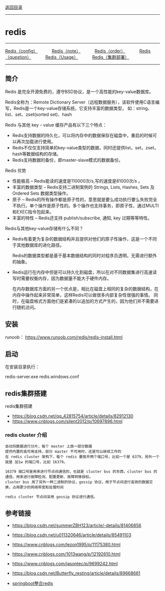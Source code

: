 <p>
    <a href="#" onclick="refreshContent('cached')">返回目录</a>
</p>

---

# redis

---
<p>
<a href="#" onclick="refreshRedisContent('config')">Redis（config）</a>&emsp;&emsp;&emsp;
<a href="#" onclick="refreshRedisContent('note')">Redis（note）</a>&emsp;&emsp;&emsp;
<a href="#" onclick="refreshRedisContent('order')">Redis（order）</a>&emsp;&emsp;&emsp;
<a href="#" onclick="refreshRedisContent('question')">Redis（question）</a>&emsp;&emsp;&emsp;
<a href="#" onclick="refreshRedisContent('usage')">Redis（Usage）</a>&emsp;&emsp;&emsp;
<a href="#" onclick="refreshRedisContent('cluster')">Redis（集群部署）</a>&emsp;&emsp;&emsp;
</p>

---

## 简介

Redis 是完全开源免费的，遵守BSD协议，是一个高性能的key-value数据库。

Redis全称为：Remote Dictionary Server（远程数据服务），该软件使用C语言编写，Redis是一个key-value存储系统，它支持丰富的数据类型， 如：string、list、set、zset(sorted
set)、hash

Redis 与其他 key - value 缓存产品有以下三个特点：

- Redis支持数据的持久化，可以将内存中的数据保存在磁盘中，重启的时候可以再次加载进行使用。
- Redis不仅仅支持简单的key-value类型的数据，同时还提供list，set，zset，hash等数据结构的存储。
- Redis支持数据的备份，即master-slave模式的数据备份。

Redis 优势

- 性能极高 – Redis能读的速度是110000次/s,写的速度是81000次/s 。
- 丰富的数据类型 – Redis支持二进制案例的 Strings, Lists, Hashes, Sets 及 Ordered Sets 数据类型操作。
- 原子 – Redis的所有操作都是原子性的，意思就是要么成功执行要么失败完全不执行。单个操作是原子性的。多个操作也支持事务，即原子性，通过MULTI和EXEC指令包起来。
- 丰富的特性 – Redis还支持 publish/subscribe, 通知, key 过期等等特性。

Redis与其他key-value存储有什么不同？

- Redis有着更为复杂的数据结构并且提供对他们的原子性操作，这是一个不同于其他数据库的进化路径。

  Redis的数据类型都是基于基本数据结构的同时对程序员透明，无需进行额外的抽象。

- Redis运行在内存中但是可以持久化到磁盘，所以在对不同数据集进行高速读写时需要权衡内存，因为数据量不能大于硬件内存。

  在内存数据库方面的另一个优点是，相比在磁盘上相同的复杂的数据结构，在内存中操作起来非常简单，这样Redis可以做很多内部复杂性很强的事情。 同时，在磁盘格式方面他们是紧凑的以追加的方式产生的，因为他们并不需要进行随机访问。

## 安装

runoob： <a href="https://www.runoob.com/redis/redis-install.html#" target="_blank">https://www.runoob.com/redis/redis-install.html </a>

## 启动

在安装目录执行：

redis-server.exe redis.windows.conf

## redis集群搭建

redis集群搭建

- <a href="https://blog.csdn.net/qq_42815754/article/details/82912130#" target="_blank">https://blog.csdn.net/qq_42815754/article/details/82912130</a>
- <a href="https://www.cnblogs.com/silent2012/p/10697896.html#" target="_blank">https://www.cnblogs.com/silent2012/p/10697896.html</a>

### redis cluster 介绍

    自动将数据进行分片，每个 master 上放一部分数据
    提供内置的高可用支持，部分 master 不可用时，还是可以继续工作的
    在 redis cluster 架构下，每个 redis 要放开两个端口号，比如一个是 6379，另外一个就是 加1w 的端口号，比如 16379。
    
    16379 端口号是用来进行节点间通信的，也就是 cluster bus 的东西，cluster bus 的通信，用来进行故障检测、配置更新、故障转移授权。
    cluster bus 用了另外一种二进制的协议，gossip 协议，用于节点间进行高效的数据交换，占用更少的网络带宽和处理时间

    redis cluster 节点间采用 gossip 协议进行通信。

## 参考链接

- <a href="https://blog.csdn.net/summerZBH123/article/-details/81406856#" target="_blank">https://blog.csdn.net/summerZBH123/article/-details/81406856 </a>
- <a href="https://blog.csdn.net/u011320646/article/details/85491103#" target="_blank">https://blog.csdn.net/u011320646/article/details/85491103 </a>
- <a href="https://www.cnblogs.com/lezon1995/p/11175380.html" target="_blank">https://www.cnblogs.com/lezon1995/p/11175380.html </a>
- <a href="https://www.cnblogs.com/1013wang/p/12192610.html#" target="_blank">https://www.cnblogs.com/1013wang/p/12192610.html </a>
- <a href="https://www.cnblogs.com/jasontec/p/9699242.html#" target="_blank">https://www.cnblogs.com/jasontec/p/9699242.html </a>
- <a href="https://blog.csdn.net/Butterfly_resting/article/details/89668661#" target="_blank">https://blog.csdn.net/Butterfly_resting/article/details/89668661 </a>

- <a href="https://zhuanlan.zhihu.com/p/64176772#" target="_blank">springboot整合redis </a>

